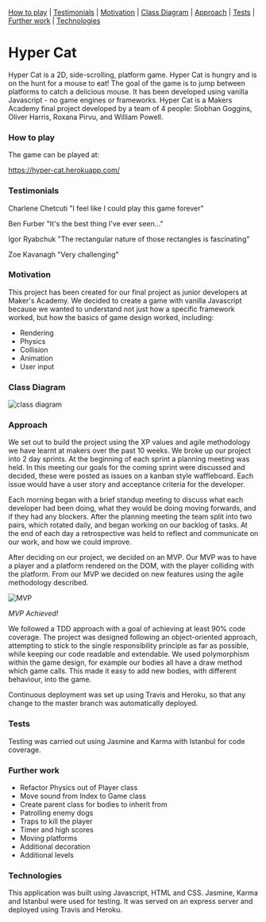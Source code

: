 [How to play](#how-to-use) | [Testimonials](#testimonials) | [Motivation](#motivation) | [Class Diagram](#class-diagram) |  [Approach](#approach) | [Tests](#tests) | [Further work](#further-work) | [Technologies](#technologies)

# Hyper Cat

Hyper Cat is a 2D, side-scrolling, platform game. Hyper Cat is hungry and is on the hunt for a mouse to eat! The goal of the game is to jump between platforms to catch a delicious mouse. It has been developed using vanilla Javascript - no game engines or frameworks. Hyper Cat is a Makers Academy final project developed by a team of 4 people: Siobhan Goggins, Oliver Harris, Roxana Pirvu, and William Powell.

### How to play

The game can be played at:

https://hyper-cat.herokuapp.com/

### Testimonials

Charlene Chetcuti "I feel like I could play this game forever"

Ben Furber "It's the best thing I've ever seen..."

Igor Ryabchuk "The rectangular nature of those rectangles is fascinating"

Zoe Kavanagh "Very challenging"

### Motivation

This project has been created for our final project as junior developers at Maker's Academy. We decided to create a game with vanilla Javascript because we wanted to understand not just how a specific framework worked, but how the basics of game design worked, including:

- Rendering
- Physics
- Collision
- Animation
- User input

### Class Diagram

![class diagram](https://i.imgur.com/OhKgutX.png)

### Approach

We set out to build the project using the XP values and agile methodology we have learnt at makers over the past 10 weeks. We broke up our project into 2 day sprints. At the beginning of each sprint a planning meeting was held. In this meeting our goals for the coming sprint were discussed and decided, these were posted as issues on a kanban style waffleboard. Each issue would have a user story and acceptance criteria for the developer.

Each morning began with a brief standup meeting to discuss what each developer had been doing, what they would be doing moving forwards, and if they had any blockers. After the planning meeting the team split into two pairs, which rotated daily, and began working on our backlog of tasks. At the end of each day a retrospective was held to reflect and communicate on our work, and how we could improve.

After deciding on our project, we decided on an MVP. Our MVP was to have a player and a platform rendered on the DOM, with the player colliding with the platform. From our MVP we decided on new features using the agile methodology described.

![MVP](https://i.imgur.com/r3EqrR5.gif)

*MVP Achieved!*

We followed a TDD approach with a goal of achieving at least 90% code coverage. The project was designed following an object-oriented approach, attempting to stick to the single responsibility principle as far as possible, while keeping our code readable and extendable. We used polymorphism within the game design, for example our bodies all have a draw method which game calls. This made it easy to add new bodies, with different behaviour, into the game.

Continuous deployment was set up using Travis and Heroku, so that any change to the master branch was automatically deployed.

### Tests

Testing was carried out using Jasmine and Karma with Istanbul for code coverage.

### Further work

- Refactor Physics out of Player class
- Move sound from Index to Game class
- Create parent class for bodies to inherit from
- Patrolling enemy dogs
- Traps to kill the player
- Timer and high scores
- Moving platforms
- Additional decoration
- Additional levels

### Technologies

This application was built using Javascript, HTML and CSS. Jasmine, Karma and Istanbul were used for testing. It was served on an express server and deployed using Travis and Heroku.
